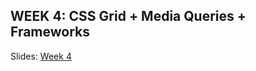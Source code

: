 
## WEEK 4: CSS Grid + Media Queries + Frameworks


Slides: [Week 4](https://docs.google.com/presentation/d/13Utlb_f4i-P3WFIMGaQZHDWVZz4KhmpcwH30ra8Xw0Q/edit?usp=sharing)

